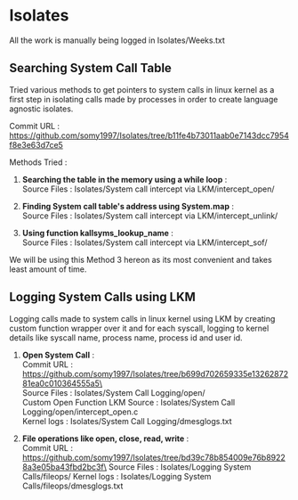 # Isolates

All the work is manually being logged in Isolates/Weeks.txt

## Searching System Call Table

Tried various methods to get pointers to system calls in linux kernel as a first step in isolating calls made by processes in order to create language agnostic isolates.

Commit URL : https://github.com/somy1997/Isolates/tree/b11fe4b73011aab0e7143dcc7954f8e3e63d7ce5

Methods Tried :
    
1. **Searching the table in the memory using a while loop** :\
Source Files : Isolates/System call intercept via LKM/intercept_open/
    
1. **Finding System call table's address using System.map** :\
Source Files : Isolates/System call intercept via LKM/intercept_unlink/
    
1. **Using function kallsyms_lookup_name** :\
Source Files : Isolates/System call intercept via LKM/intercept_sof/

We will be using this Method 3 hereon as its most convenient and takes least amount of time.  

## Logging System Calls using LKM

Logging calls made to system calls in linux kernel using LKM by creating custom function wrapper over it and for each syscall, logging to kernel details like syscall name, process name, process id and user id.

1. **Open System Call** :\
Commit URL : https://github.com/somy1997/Isolates/tree/b699d702659335e1326287281ea0c010364555a5\
\
Source Files                    : Isolates/System Call Logging/open/\
Custom Open Function LKM Source : Isolates/System Call Logging/open/intercept_open.c\
Kernel logs                     : Isolates/System Call Logging/dmesglogs.txt

1. **File operations like open, close, read, write** :\
Commit URL : https://github.com/somy1997/Isolates/tree/bd39c78b854009e76b89228a3e05ba43fbd2bc3f\
Source Files                    : Isolates/Logging System Calls/fileops/
Kernel logs                     : Isolates/Logging System Calls/fileops/dmesglogs.txt
